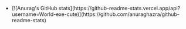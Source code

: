 <html>
  <head>
    <link rel="stylesheet" type="text/css" href="style.css">
  </head>
  <body>
    <ul>
      <li>
        [![Anurag's GitHub stats](https://github-readme-stats.vercel.app/api?username=World-exe-cute)](https://github.com/anuraghazra/github-readme-stats)
      </li>
    </ul>
  </body>
</html>

<!--
**World-exe-cute/World-exe-cute** is a ✨ _special_ ✨ repository because its `README.md` (this file) appears on your GitHub profile.

Here are some ideas to get you started:

- 🔭 I’m currently working on ...
- 🌱 I’m currently learning ...
- 👯 I’m looking to collaborate on ...
- 🤔 I’m looking for help with ...
- 💬 Ask me about ...
- 📫 How to reach me: ...
- 😄 Pronouns: ...
- ⚡ Fun fact: ...
-->
